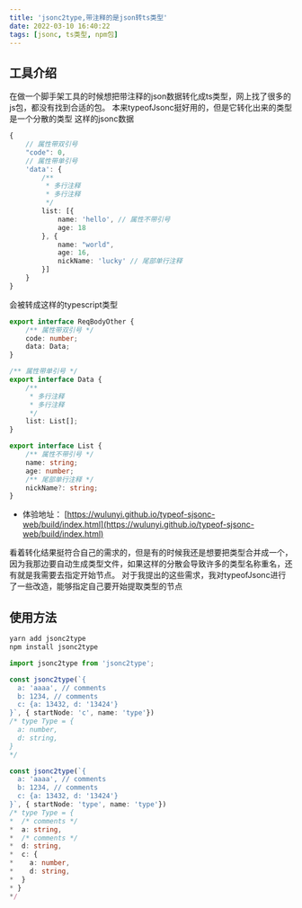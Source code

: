 ```yaml
---
title: 'jsonc2type,带注释的是json转ts类型'
date: 2022-03-10 16:40:22
tags: [jsonc, ts类型, npm包]
---
```

## 工具介绍

在做一个脚手架工具的时候想把带注释的json数据转化成ts类型，网上找了很多的js包，都没有找到合适的包。
本来typeofJsonc挺好用的，但是它转化出来的类型是一个分散的类型
这样的jsonc数据

<!--more-->

```typescript
{
    // 属性带双引号
    "code": 0,
    // 属性带单引号
    'data': { 
        /** 
         * 多行注释 
         * 多行注释
         */
        list: [{
            name: 'hello', // 属性不带引号
            age: 18
        }, {
            name: "world",
            age: 16,
            nickName: 'lucky' // 尾部单行注释
        }]
    }
}
```

会被转成这样的typescript类型
```typescript
export interface ReqBodyOther {
	/** 属性带双引号 */
	code: number;
	data: Data;
}

/** 属性带单引号 */
export interface Data {
	/**
	 * 多行注释
	 * 多行注释
	 */
	list: List[];
}

export interface List {
	/** 属性不带引号 */
	name: string;
	age: number;
	/** 尾部单行注释 */
	nickName?: string;
}
```
- 体验地址： [https://wulunyi.github.io/typeof-sjsonc-web/build/index.html](https://wulunyi.github.io/typeof-sjsonc-web/build/index.html)

看着转化结果挺符合自己的需求的，但是有的时候我还是想要把类型合并成一个，因为我那边要自动生成类型文件，如果这样的分散会导致许多的类型名称重名，还有就是我需要去指定开始节点。
对于我提出的这些需求，我对typeofJsonc进行了一些改造，能够指定自己要开始提取类型的节点


## 使用方法

```bash
yarn add jsonc2type
npm install jsonc2type
```

```typescript
import jsonc2type from 'jsonc2type';

const jsonc2type(`{
  a: 'aaaa', // comments
  b: 1234, // comments
  c: {a: 13432, d: '13424'}
}`, { startNode: 'c', name: 'type'})
/* type Type = {
  a: number,
  d: string,
}
*/

const jsonc2type(`{
  a: 'aaaa', // comments
  b: 1234, // comments
  c: {a: 13432, d: '13424'}
}`, { startNode: 'type', name: 'type'})
/* type Type = {
*  /* comments */
*  a: string,
*  /* comments */
*  d: string,
*  c: {
*    a: number,
*    d: string,
*  }
* }
*/
```


